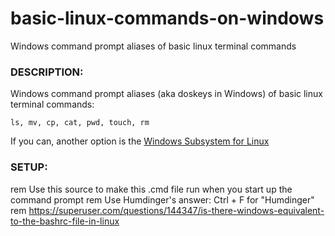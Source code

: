 # basic-linux-commands-on-windows
Windows command prompt aliases of basic linux terminal commands



### DESCRIPTION:

Windows command prompt aliases (aka doskeys in Windows) of basic linux terminal commands:
```
ls, mv, cp, cat, pwd, touch, rm
```

If you can, another option is the [Windows Subsystem for Linux](https://www.laptopmag.com/articles/use-bash-shell-windows-10)

### SETUP:

rem Use this source to make this .cmd file run when you start up the command prompt
rem Use Humdinger's answer: Ctrl + F for "Humdinger" 
rem https://superuser.com/questions/144347/is-there-windows-equivalent-to-the-bashrc-file-in-linux
